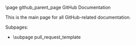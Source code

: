 \page github_parent_page GitHub Documentation

This is the main page for all GitHub-related documentation.

Subpages:
- \subpage pull_request_template